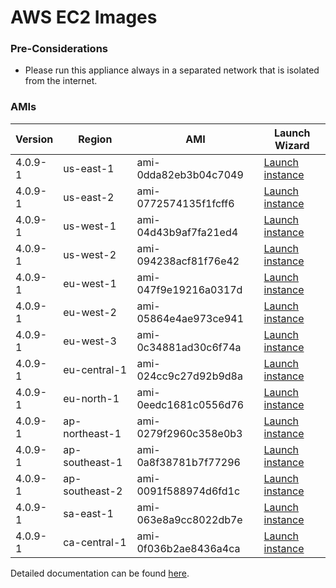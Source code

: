 AWS EC2 Images
==============

### Pre-Considerations

  * Please run this appliance always in a separated network that is isolated from the internet.

### AMIs

| Version   | Region         | AMI                   | Launch Wizard                                                                                                                      |
| --------- | --------       | -----                 | -------------                                                                                                                      |
| 4.0.9-1     | us-east-1      | ami-0dda82eb3b04c7049 | [Launch instance](https://console.aws.amazon.com/ec2/v2/home?region=us-east-1#LaunchInstanceWizard:ami=ami-0dda82eb3b04c7049)      |
| 4.0.9-1     | us-east-2      | ami-0772574135f1fcff6 | [Launch instance](https://console.aws.amazon.com/ec2/v2/home?region=us-east-2#LaunchInstanceWizard:ami=ami-0772574135f1fcff6)      |
| 4.0.9-1     | us-west-1      | ami-04d43b9af7fa21ed4 | [Launch instance](https://console.aws.amazon.com/ec2/v2/home?region=us-west-1#LaunchInstanceWizard:ami=ami-04d43b9af7fa21ed4)      |
| 4.0.9-1     | us-west-2      | ami-094238acf81f76e42 | [Launch instance](https://console.aws.amazon.com/ec2/v2/home?region=us-west-2#LaunchInstanceWizard:ami=ami-094238acf81f76e42)      |
| 4.0.9-1     | eu-west-1      | ami-047f9e19216a0317d | [Launch instance](https://console.aws.amazon.com/ec2/v2/home?region=eu-west-1#LaunchInstanceWizard:ami=ami-047f9e19216a0317d)      |
| 4.0.9-1     | eu-west-2      | ami-05864e4ae973ce941 | [Launch instance](https://console.aws.amazon.com/ec2/v2/home?region=eu-west-2#LaunchInstanceWizard:ami=ami-05864e4ae973ce941)      |
| 4.0.9-1     | eu-west-3      | ami-0c34881ad30c6f74a | [Launch instance](https://console.aws.amazon.com/ec2/v2/home?region=eu-west-3#LaunchInstanceWizard:ami=ami-0c34881ad30c6f74a)      |
| 4.0.9-1     | eu-central-1   | ami-024cc9c27d92b9d8a | [Launch instance](https://console.aws.amazon.com/ec2/v2/home?region=eu-central-1#LaunchInstanceWizard:ami=ami-024cc9c27d92b9d8a)   |
| 4.0.9-1     | eu-north-1   | ami-0eedc1681c0556d76 | [Launch instance](https://console.aws.amazon.com/ec2/v2/home?region=eu-north-1#LaunchInstanceWizard:ami=ami-0eedc1681c0556d76)   |
| 4.0.9-1     | ap-northeast-1 | ami-0279f2960c358e0b3 | [Launch instance](https://console.aws.amazon.com/ec2/v2/home?region=ap-northeast-1#LaunchInstanceWizard:ami=ami-0279f2960c358e0b3) |
| 4.0.9-1     | ap-southeast-1 | ami-0a8f38781b7f77296 | [Launch instance](https://console.aws.amazon.com/ec2/v2/home?region=ap-southeast-1#LaunchInstanceWizard:ami=ami-0a8f38781b7f77296) |
| 4.0.9-1     | ap-southeast-2 | ami-0091f588974d6fd1c | [Launch instance](https://console.aws.amazon.com/ec2/v2/home?region=ap-southeast-2#LaunchInstanceWizard:ami=ami-0091f588974d6fd1c) |
| 4.0.9-1     | sa-east-1      | ami-063e8a9cc8022db7e | [Launch instance](https://console.aws.amazon.com/ec2/v2/home?region=sa-east-1#LaunchInstanceWizard:ami=ami-063e8a9cc8022db7e)      |
| 4.0.9-1     | ca-central-1   | ami-0f036b2ae8436a4ca | [Launch instance](https://console.aws.amazon.com/ec2/v2/home?region=ca-central-1#LaunchInstanceWizard:ami=ami-0f036b2ae8436a4ca)   |

Detailed documentation can be found [here](http://docs.graylog.org/en/3.2/pages/installation/aws.html).
